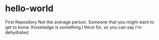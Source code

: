 # hello-world
First Repository
Not the average person. Someone that you might want to get to konw. 
Knowledge is something I thirst for, so you can say I'm dehydrated. 
